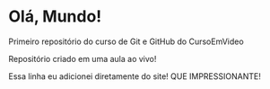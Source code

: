 # Olá, Mundo!
 Primeiro repositório do curso de Git e GitHub do CursoEmVideo

Repositório criado em uma aula ao vivo!

Essa linha eu adicionei diretamente do site! QUE IMPRESSIONANTE!
